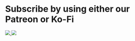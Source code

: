 # Subscribe by using either our Patreon or Ko-Fi

<a href="https://patreon.com/razjs">
  
 <img src="https://user-images.githubusercontent.com/91196395/202911945-eb0eb541-15ba-4107-ace5-905ed596160d.png" />
  
</a>

<a href="https://ko-fi.com/razjs">

 <img src="https://user-images.githubusercontent.com/91196395/202912028-44721377-3687-47c5-bc47-93268cf01187.png" />

</a>

